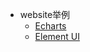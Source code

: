 <!-- #这是navbar.md -->

* website举例
  * [Echarts](zh-cn/echarts.md)
  * [Element UI](zh-cn/elementUI.md)
